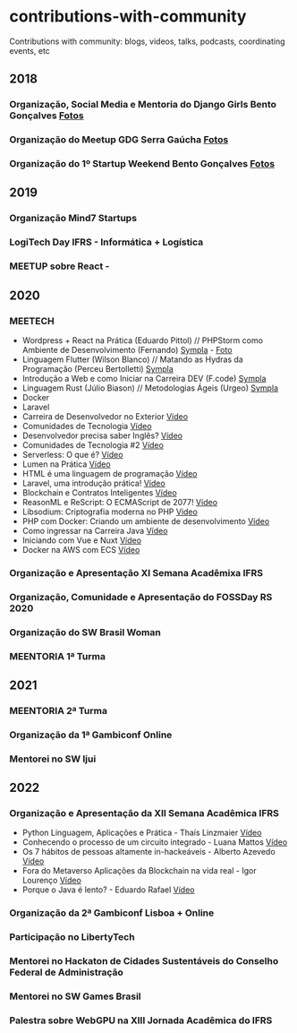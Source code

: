 # contributions-with-community
Contributions with community: blogs, videos, talks, podcasts, coordinating events, etc 
## 2018
### Organização, Social Media e Mentoria do Django Girls Bento Gonçalves [Fotos](https://www.flickr.com/photos/djangogirls/sets/72157694821163112?fbclid=IwAR24uzmx7KlCKITbpJDQMGSFi_A4LkrdW8uFSKh5wYQNK0e7-FimAEcjIyg)
### Organização do Meetup GDG Serra Gaúcha [Fotos](https://scontent-gru2-1.xx.fbcdn.net/v/t1.6435-9/35265099_2096111607069610_260778534333579264_n.jpg?_nc_cat=107&ccb=1-7&_nc_sid=cdbe9c&_nc_ohc=y6_EQQRccz4AX8IVlKf&_nc_ht=scontent-gru2-1.xx&oh=00_AT8zTUjeHGqgb2iMFPSCseFwlTwiNRJokbVmb1fp-NprBw&oe=635373D3)
### Organização do 1º Startup Weekend Bento Gonçalves [Fotos](https://scontent-gru2-1.xx.fbcdn.net/v/t1.6435-9/50237716_332539007352830_2221921577337880576_n.jpg?_nc_cat=109&ccb=1-7&_nc_sid=cdbe9c&_nc_ohc=8mn5Kd8b304AX_SoYwW&tn=2cB53yOnHT2SaFrJ&_nc_ht=scontent-gru2-1.xx&oh=00_AT_JtbTzf2MKfyfcZ9IfFALnSNVmB7EYxnhhfrHbm6FL7w&oe=6355EBD1)

## 2019

### Organização Mind7 Startups
### LogiTech Day IFRS - Informática + Logística
### MEETUP sobre React -

## 2020

### MEETECH
- Wordpress + React na Prática (Eduardo Pittol) // PHPStorm como Ambiente de Desenvolvimento (Fernando) [Sympla](https://www.sympla.com.br/meetech-01---encontros-de-tecnologia__760795) - [Foto](https://media-exp1.licdn.com/dms/image/C4E1BAQG0xGu2fkK4_Q/company-background_10000/0/1597269641865?e=1664658000&v=beta&t=Tipn89szAwmu1O6okwEPFZH38noSwSI42Ac50oBXa1U)
- Linguagem Flutter (Wilson Blanco) // Matando as Hydras da Programação (Perceu Bertolletti) [Sympla](https://www.sympla.com.br/meetech-02---encontros-de-tecnologia__773152)
- Introdução a Web e como Iniciar na Carreira DEV (F.code) [Sympla](https://www.sympla.com.br/meetech-03---encontros-de-tecnologia__802119)
- Linguagem Rust (Júlio Biason) // Metodologias Ágeis (Urgeo) [Sympla](https://www.sympla.com.br/meetech-04---encontros-de-tecnologia__805861)
- Docker 
- Laravel 
- Carreira de Desenvolvedor no Exterior [Vídeo](https://www.youtube.com/watch?v=Ha_R42tMuZI)
- Comunidades de Tecnologia [Vídeo](https://www.youtube.com/watch?v=Q5yszu8eHJA&t=13s)
- Desenvolvedor precisa saber Inglês? [Vídeo](https://www.youtube.com/watch?v=NLCFkbMGRSo&t=200s)
- Comunidades de Tecnologia #2 [Vídeo](https://www.youtube.com/watch?v=RjrehYnrTDc&t=132s)
- Serverless: O que é? [Vídeo](https://www.youtube.com/watch?v=bHfnbvYKF_w&t=11s)
- Lumen na Prática [Vídeo](https://www.youtube.com/watch?v=DNyN65osvoA&t=222s)
- HTML é uma linguagem de programação [Vídeo](https://www.youtube.com/watch?v=tI7Q2lLScEM&t=546s)
- Laravel, uma introdução prática! [Vídeo](https://www.youtube.com/watch?v=X6kDEsNh7Qg)
- Blockchain e Contratos Inteligentes [Vídeo](https://www.youtube.com/watch?v=IPRylLBFATw)
- ReasonML e ReScript: O ECMAScript de 2077! [Vídeo](https://www.youtube.com/watch?v=Hoed0aZGbJY)
- Libsodium: Criptografia moderna no PHP [Video](https://www.youtube.com/watch?v=Vd2lQNOzBr4)
- PHP com Docker: Criando um ambiente de desenvolvimento [Vídeo](https://www.youtube.com/watch?v=1cXIGVymlKA)
- Como ingressar na Carreira Java [Vídeo](https://www.youtube.com/watch?v=qLrVahPJ-A8)
- Iniciando com Vue e Nuxt [Vídeo](https://www.youtube.com/watch?v=TBdsX9nltik)
- Docker na AWS com ECS [Vídeo](https://www.youtube.com/watch?v=GpxoHxqvelA&t=8s)

### Organização e Apresentação XI Semana Acadêmixa IFRS
### Organização, Comunidade e Apresentação do FOSSDay RS 2020
### Organização do SW Brasil Woman

### MEENTORIA 1ª Turma

## 2021

### MEENTORIA 2ª Turma
### Organização da 1ª Gambiconf Online
### Mentorei no SW Ijui

## 2022

### Organização e Apresentação da XII Semana Acadêmica IFRS
- Python Linguagem, Aplicações e Prática - Thaís Linzmaier [Vídeo](https://www.youtube.com/watch?v=WYxYcBSenoU)
- Conhecendo o processo de um circuito integrado - Luana Mattos [Vídeo](https://www.youtube.com/watch?v=Jd3diBMFdaE)
- Os 7 hábitos de pessoas altamente in-hackeáveis - Alberto Azevedo [Vídeo](https://www.youtube.com/watch?v=9NLNAwdncHc&t=13s)
- Fora do Metaverso Aplicações da Blockchain na vida real - Igor Lourenço [Vídeo](https://www.youtube.com/watch?v=4JhE6SaCOAc)
- Porque o Java é lento? - Eduardo Rafael [Vídeo](https://www.youtube.com/watch?v=vSZcSf75DCc)

### Organização da 2ª Gambiconf Lisboa + Online

### Participação no LibertyTech

### Mentorei no Hackaton de Cidades Sustentáveis do Conselho Federal de Administração

### Mentorei no SW Games Brasil

### Palestra sobre WebGPU na XIII Jornada Acadêmica do IFRS
